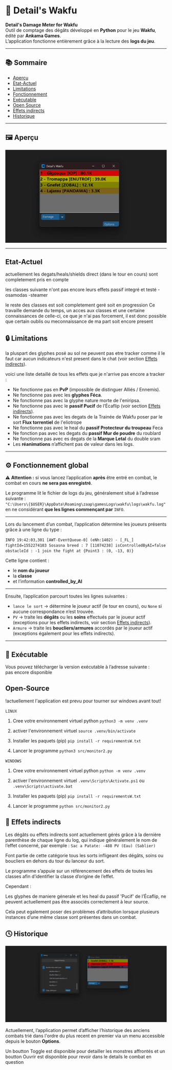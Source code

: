 # 🐉 Detail's Wakfu

**Detail's Damage Meter for Wakfu**  
Outil de comptage des dégâts développé en **Python** pour le jeu **Wakfu**, édité par **Ankama Games**.  
L’application fonctionne entièrement grâce à la lecture des **logs du jeu**.

---

## 📚 Sommaire
- [Aperçu](#-aperçu)
- [Etat-Actuel](#-Etat-Actuel)
- [Limitations](#-limitations)
- [Fonctionnement](#-fonctionnement-global)
- [Exécutable](#-exécutable)
- [Open Source](#-open-source)
- [Effets indirects](#-effets-indirects)
- [Historique](#-Historique)

---

## 🖼️ Aperçu

![Aperçu de l’application](./assets/Github/MainScreen.png)

---

## Etat-Actuel 

actuellement les degats/heals/shields direct (dans le tour en cours) sont completement pris en compte 

les classes suivante n'ont pas encore leurs effets passif integré et testé 
-osamodas
-steamer 

le reste des classes est soit completement geré soit en progression 
Ce travaille demande du temps, un acces aux classes et une certaine connaissances de celle-ci, ce que je n'ai pas forcement, il est donc possible que certain oublis ou meconnaissance de ma part soit encore present

## 🔒 Limitations
la pluspart des glyphes posé au sol ne peuvent pas etre tracker comme il le faut car aucun indicateurs n'est present dans le chat (voir section [Effets indirects](#-effets-indirects)).

voici une liste detaillé de tous les effets que je n'arrive pas encore a tracker : 
- Ne fonctionne pas en **PvP** (impossible de distinguer Alliés / Ennemis).  
- Ne fonctionne pas avec les **glyphes Féca**.
- Ne fonctionne pas avec la glyphe nature morte de l'eniripsa.
- Ne fonctionne pas avec le **passif Pucif** de l’Écaflip (voir section [Effets indirects](#-effets-indirects)).
- Ne fonctionne pas avec les degats de la Trainée de Wakfu poser par le sort **Flux torrentiel** de l'eliotrope
- Ne fonctionne pas avec le heal du **passif Protecteur du troupeau** Feca
- Ne fonction pas avec les degats du **passif Mur de poudre** du roublard
- Ne fonctionne pas avec es degats de la **Marque Letal** du double sram
- Les **réanimations** n’affichent pas de valeur dans les logs.

---

## ⚙️ Fonctionnement global

⚠️ **Attention :** si vous lancez l’application **après** être entré en combat, le combat en cours **ne sera pas enregistré**.  

Le programme lit le fichier de logs du jeu, généralement situé à l’adresse suivante :  
``"C:\Users\{$USER}\AppData\Roaming\zaap\gamesLogs\wakfu\logs\wakfu.log"`` 
en ne considérant **que les lignes commençant par** `INFO`.

---

Lors du lancement d’un combat, l’application détermine les joueurs présents grâce à une ligne du type :

``INFO 19:42:03,301 [AWT-EventQueue-0] (eNh:1402) - [_FL_] fightId=1552274103 Sosasna breed : 7 [11074238] isControlledByAI=false obstacleId : -1 join the fight at {Point3 : (0, -13, 0)}`` 

Cette ligne contient :
- le **nom du joueur**  
- la **classe**  
- et l’information **controlled_by_AI**

---

Ensuite, l’application parcourt toutes les lignes suivantes :

- `lance le sort` → détermine le joueur actif (le tour en cours), ou `None` si aucune correspondance n’est trouvée.  
- `PV` → traite les **dégâts** ou les **soins** effectués par le joueur actif (exceptions pour les effets indirects, voir section [Effets indirects](#-effets-indirects)).  
- `Armure` → traite les **boucliers/armures** accordés par le joueur actif (exceptions également pour les effets indirects).

--- 


## 💾 Exécutable

Vous pouvez télécharger la version exécutable à l’adresse suivante :  
pas encore disponible 

## Open-Source

!actuellement l'application est prevu pour tourner sur windows avant tout!

`LINUX`
1. Cree votre environnement virtuel python 
`python3 -m venv .venv`

2. activer l'environnement virtuel 
`source .venv/bin/activate`

3. Installer les paquets (pip)
`pip install -r requirementsW.txt`

4. Lancer le programme 
`python3 src/monitor2.py`

`WINDOWS`
1. Cree votre environnement virtuel python 
`python -m venv .venv`

2. activer l'environnement virtuel 
`.venv\Scripts\Activate.ps1` ou `.venv\Scripts\activate.bat`

3. Installer les paquets (pip)
`pip install -r requirementsW.txt`

4. Lancer le programme 
`python src/monitor2.py`

## 🔁 Effets indirects

Les dégâts ou effets indirects sont actuellement gérés grâce à la dernière parenthèse de chaque ligne du log, qui indique généralement le nom de l’effet concerné, par exemple :
`Sac a Patate: -488 PV (Eau) (Sablier)`

Font partie de cette catégorie tous les sorts infligeant des dégâts, soins ou boucliers en dehors du tour du lanceur du sort.

Le programme s’appuie sur un référencement des effets de toutes les classes afin d’identifier la classe d’origine de l’effet.

Cependant :

Les glyphes de maniere génerale et les heal du passif 'Pucif' de l’Écaflip,
ne peuvent actuellement pas être associés correctement à leur source.

Cela peut egalement poser des problèmes d’attribution lorsque plusieurs instances d’une même classe sont présentes dans un combat.


## 🕓 Historique

![Aperçu de l'historique](./assets/Github/HistoriqueScreen.png)

Actuellement, l’application permet d’afficher l’historique des anciens combats trié dans l'ordre du plus recent en premier via un menu accessible depuis le bouton **Options**.

Un boutton Toggle est disponible pour detailler les monstres affrontés 
et un boutton Ouvrir est disponible pour revoir dans le details le combat en question